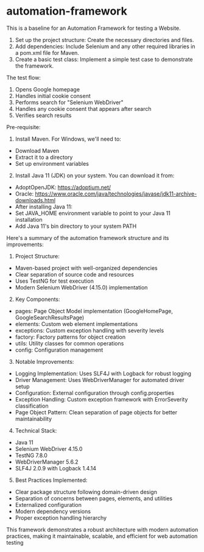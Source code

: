 # automation-framework
This is a baseline for an Automation Framework for testing a Website.

1. Set up the project structure: Create the necessary directories and files.
2. Add dependencies: Include Selenium and any other required libraries in a pom.xml file for Maven.
3. Create a basic test class: Implement a simple test case to demonstrate the framework.

The test flow:

1. Opens Google homepage
2. Handles initial cookie consent
3. Performs search for "Selenium WebDriver"
4. Handles any cookie consent that appears after search
5. Verifies search results

Pre-requisite:

1. Install Maven. For Windows, we'll need to:
 - Download Maven
 - Extract it to a directory
 - Set up environment variables

2. Install Java 11 (JDK) on your system. You can download it from:
 - AdoptOpenJDK: https://adoptium.net/
 - Oracle: https://www.oracle.com/java/technologies/javase/jdk11-archive-downloads.html
 - After installing Java 11:
 - Set JAVA_HOME environment variable to point to your Java 11 installation
 - Add Java 11's bin directory to your system PATH

Here's a summary of the automation framework structure and its improvements:

1. Project Structure:
- Maven-based project with well-organized dependencies
- Clear separation of source code and resources
- Uses TestNG for test execution
- Modern Selenium WebDriver (4.15.0) implementation

2. Key Components:
- pages: Page Object Model implementation (GoogleHomePage, GoogleSearchResultsPage)
- elements: Custom web element implementations
- exceptions: Custom exception handling with severity levels
- factory: Factory patterns for object creation
- utils: Utility classes for common operations
- config: Configuration management

3. Notable Improvements:
- Logging Implementation: Uses SLF4J with Logback for robust logging
- Driver Management: Uses WebDriverManager for automated driver setup
- Configuration: External configuration through config.properties
- Exception Handling: Custom exception framework with ErrorSeverity classification
- Page Object Pattern: Clean separation of page objects for better maintainability

4. Technical Stack:
- Java 11
- Selenium WebDriver 4.15.0
- TestNG 7.8.0
- WebDriverManager 5.6.2
- SLF4J 2.0.9 with Logback 1.4.14

5. Best Practices Implemented:
- Clear package structure following domain-driven design
- Separation of concerns between pages, elements, and utilities
- Externalized configuration
- Modern dependency versions
- Proper exception handling hierarchy

This framework demonstrates a robust architecture with modern automation practices, making it maintainable, scalable, and efficient for web automation testing
